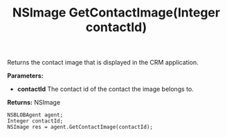 ﻿---
uid: crmscript_ref_NSBLOBAgent_GetContactImage
title: NSImage GetContactImage(Integer contactId)
intellisense: NSBLOBAgent.GetContactImage
keywords: NSBLOBAgent, GetContactImage
so.topic: reference
---

Returns the contact image that is displayed in the CRM application.

**Parameters:**
 - **contactId** The contact id of the contact the image belongs to.

**Returns:** NSImage

```crmscript
NSBLOBAgent agent;
Integer contactId;
NSImage res = agent.GetContactImage(contactId);
```

